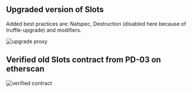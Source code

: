 ## Upgraded version of Slots

Added best practices are: Natspec, Destruction (disabled here because of truffle-upgrade) and modifiers.

![upgrade proxy](https://user-images.githubusercontent.com/71760326/102630718-2e4cbb80-414d-11eb-8b67-4ff78c0f957a.PNG)

## Verified old Slots contract from PD-03 on etherscan

![verified contract](https://user-images.githubusercontent.com/71760326/102716567-fe342280-42dc-11eb-9b8b-f49a068d0adc.PNG)
